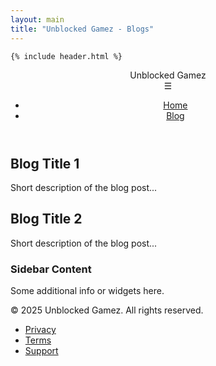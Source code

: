 ```yaml
---
layout: main
title: "Unblocked Gamez - Blogs"
---
```


    {% include header.html %}

<body>
    <header class="header">
        <div class="logo">Unblocked Gamez</div>
        <div class="menu-toggle">☰</div>
        <ul class="menu">
            <li><a href="https://unblockgamez.github.io/">Home</a></li>
            <li><a href="/blog/index.html">Blog</a></li>
        </ul>
    </header>
    <div class="container">
        <div class="content">
            <div class="blog-post">
                <h2>Blog Title 1</h2>
                <p>Short description of the blog post...</p>
            </div>
            <div class="blog-post">
                <h2>Blog Title 2</h2>
                <p>Short description of the blog post...</p>
            </div>
        </div>
        <div class="sidebar">
            <h3>Sidebar Content</h3>
            <p>Some additional info or widgets here.</p>
        </div>
    </div>
    <footer>
        <div>&copy; 2025 Unblocked Gamez. All rights reserved.</div>
        <ul class="footer-menu">
            <li><a href="/policy.html">Privacy</a></li>
            <li><a href="/term.html">Terms</a></li>
            <li><a href="/contact.html">Support</a></li>
        </ul>
    </footer>
    <script type="module" src="script.js"></script>
</body>